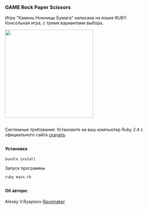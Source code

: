 ### GAME Rock Paper Scissors
Игра "Камень Ножницы Бумага" написана на языке RUBY.<br />
Консольная игра, с тремя вариантами выбора.

<img src="https://upload.wikimedia.org/wikipedia/commons/thumb/b/bb/Rock-paper-scissors-ru.svg/460px-Rock-paper-scissors-ru.svg.png" width="290"/>

##
Системные требования:
Установите на ваш компьютер Ruby 2.4 с официального сайта <a href="https://www.ruby-lang.org/ru/downloads/">скачать</a></br>
##
#### Установка
``` 
bundle install
```
Запуск программы 

``` 
ruby main.rb 
```

##
<h4> Об авторе: </h4>
Alexey V.Ryapisov <a href="https://raysmaker.github.io/person">Raysmaker</a>
